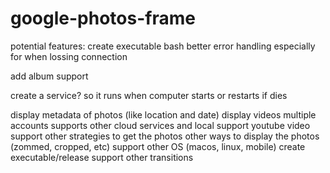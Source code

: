 # google-photos-frame

potential features:
create executable bash
better error handling especially for when lossing connection

add album support

create a service? so it runs when computer starts or restarts if dies

display metadata of photos (like location and date)
display videos
multiple accounts supports
other cloud services and local support
youtube video support
other strategies to get the photos
other ways to display the photos (zommed, cropped, etc)
support other OS (macos, linux, mobile)
create executable/release
support other transitions